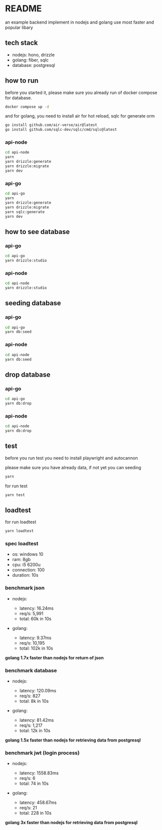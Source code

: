 # README

an example backend implement in nodejs and golang use most faster and popular libary

## tech stack

-  nodejs: hono, drizzle
-  golang: fiber, sqlc
-  database: postgresql

## how to run

before you started it, please make sure you already run of docker compose for database.

```bash
docker compose up -d
```

and for golang, you need to install air for hot reload, sqlc for generate orm

```bash
go install github.com/air-verse/air@latest
go install github.com/sqlc-dev/sqlc/cmd/sqlc@latest
```

### api-node

```bash
cd api-node
yarn
yarn drizzle:generate
yarn drizzle:migrate
yarn dev
```

### api-go

```bash
cd api-go
yarn
yarn drizzle:generate
yarn drizzle:migrate
yarn sqlc:generate
yarn dev
```

## how to see database

### api-go

```bash
cd api-go
yarn drizzle:studio
```

### api-node

```bash
cd api-node
yarn drizzle:studio
```

## seeding database

### api-go
```bash
cd api-go
yarn db:seed
```

### api-node
```bash
cd api-node
yarn db:seed
```

## drop database

### api-go
```bash
cd api-go
yarn db:drop
```

### api-node
```bash
cd api-node
yarn db:drop
```

## test

before you run test you need to install playwright and autocannon

please make sure you have already data, if not yet you can seeding

```bash
yarn
```

for run test
```bash
yarn test
```

## loadtest

for run loadtest
```bash
yarn loadtest
```

### spec loadtest

- os: windows 10
- ram: 8gb
- cpu: i5 6200u
- connection: 100
- duration: 10s

### benchmark json

- nodejs: 
    - latency: 16.24ms
    - req/s: 5,991
    - total: 60k in 10s

- golang:   
    - latency: 9.37ms
    - req/s: 10,195
    - total: 102k in 10s

**golang 1.7x faster than nodejs for return of json**

### benchmark database

- nodejs: 
    - latency: 120.09ms
    - req/s: 827
    - total: 8k in 10s

- golang:   
    - latency: 81.42ms
    - req/s: 1,217
    - total: 12k in 10s

**golang 1.5x faster than nodejs for retrieving data from postgresql**

### benchmark jwt (login process)

- nodejs: 
    - latency: 1558.83ms
    - req/s: 6
    - total: 74 in 10s

- golang:   
    - latency: 458.67ms
    - req/s: 21
    - total: 228 in 10s

**golang 3x faster than nodejs for retrieving data from postgresql**